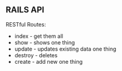 ## RAILS API

RESTful Routes:
<!-- No view so don't need New and Edit (forms) -->
- index - get them all
- show - shows one thing
- update - updates existing data one thing
- destroy - deletes
- create - add new one thing


